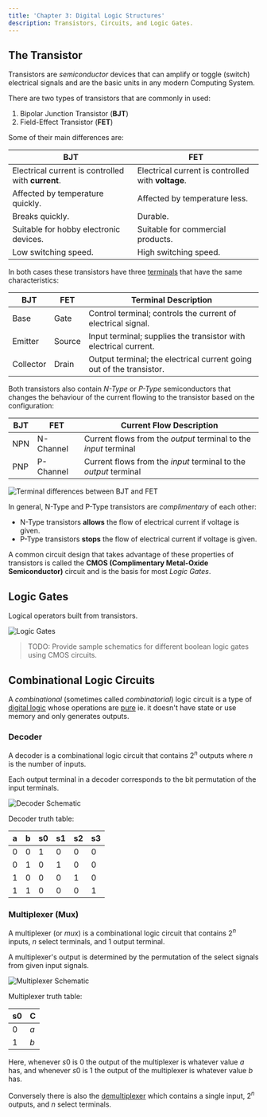 ```yaml
---
title: 'Chapter 3: Digital Logic Structures'
description: Transistors, Circuits, and Logic Gates.
---
```


## The Transistor

Transistors are *semiconductor* devices that can amplify or toggle (switch) electrical 
signals and are the basic units in any modern Computing System.

There are two types of transistors that are commonly in used:

1. Bipolar Junction Transistor (**BJT**)
2. Field-Effect Transistor (**FET**)

Some of their main differences are:

| BJT                                                | FET                                                |
|----------------------------------------------------|----------------------------------------------------|
| Electrical current is controlled with **current**. | Electrical current is controlled with **voltage**. |
| Affected by temperature quickly.                   | Affected by temperature less.                      |
| Breaks quickly.                                    | Durable.                                           |
| Suitable for hobby electronic devices.             | Suitable for commercial products.                  |
| Low switching speed.                               | High switching speed.                              |

In both cases these transistors have three [terminals](https://en.wikipedia.org/wiki/Terminal_(electronics)) that have the same characteristics:

| BJT       | FET    | Terminal Description                                                 |
|-----------|--------|----------------------------------------------------------------------|
| Base      | Gate   | Control terminal; controls the current of electrical signal.         |
| Emitter   | Source | Input terminal; supplies the transistor with electrical current.     |
| Collector | Drain  | Output terminal; the electrical current going out of the transistor. |

Both transistors also contain *N-Type* or *P-Type* semiconductors that changes the behaviour of 
the current flowing to the transistor based on the configuration:

| BJT | FET       | Current Flow Description                                         |
|-----|-----------|------------------------------------------------------------------|
| NPN | N-Channel | Current flows from the *output* terminal to the *input* terminal |
| PNP | P-Channel | Current flows from the *input* terminal to the *output* terminal |

![Terminal differences between BJT and FET](/images/figures/computer-systems/bjt-vs-fet-terminals.png)

In general, N-Type and P-Type transistors are *complimentary* of each other:

* N-Type transistors **allows** the flow of electrical current if voltage is given.
* P-Type transistors **stops** the flow of electrical current if voltage is given.

A common circuit design that takes advantage of these properties of transistors 
is called the **CMOS (Complimentary Metal-Oxide Semiconductor)** circuit and 
is the basis for most *Logic Gates*.

## Logic Gates

Logical operators built from transistors.

![Logic Gates](/images/figures/computer-systems/logic-gates.png)

> TODO: Provide sample schematics for different boolean logic gates using 
> CMOS circuits.

## Combinational Logic Circuits

A *combinational* (sometimes called *combinatorial*) logic circuit is a type 
of [digital logic](https://en.wikipedia.org/wiki/Digital_logic) whose operations are [pure](https://en.wikipedia.org/wiki/Pure_function) ie. it doesn't have state or 
use memory and only generates outputs.

### Decoder

A decoder is a combinational logic circuit that contains $2^n$ outputs where 
$n$ is the number of inputs.

Each output terminal in a decoder corresponds to the bit permutation of the 
input terminals.

![Decoder Schematic](/images/figures/computer-systems/decoder.png)

Decoder truth table:

| a   | b   | s0  | s1  | s2  | s3  |
|-----|-----|-----|-----|-----|-----|
| $0$ | $0$ | $1$ | $0$ | $0$ | $0$ |
| $0$ | $1$ | $0$ | $1$ | $0$ | $0$ |
| $1$ | $0$ | $0$ | $0$ | $1$ | $0$ |
| $1$ | $1$ | $0$ | $0$ | $0$ | $1$ |

### Multiplexer (Mux)

A multiplexer (or *mux*) is a combinational logic circuit that contains $2^n$ inputs, 
$n$ select terminals, and $1$ output terminal.

A multiplexer's output is determined by the permutation of the select signals 
from given input signals.

![Multiplexer Schematic](/images/figures/computer-systems/multiplexer.png)

Multiplexer truth table:

| s0  | C   |
|-----|-----|
| $0$ | $a$ |
| $1$ | $b$ |

Here, whenever $s0$ is $0$ the output of the multiplexer is whatever value $a$ has, 
and whenever $s0$ is $1$ the output of the multiplexer is whatever value $b$ has.

Conversely there is also the [demultiplexer](https://en.wikipedia.org/wiki/Multiplexer#Digital_demultiplexers) which contains a single input, 
$2^n$ outputs, and $n$ select terminals.
